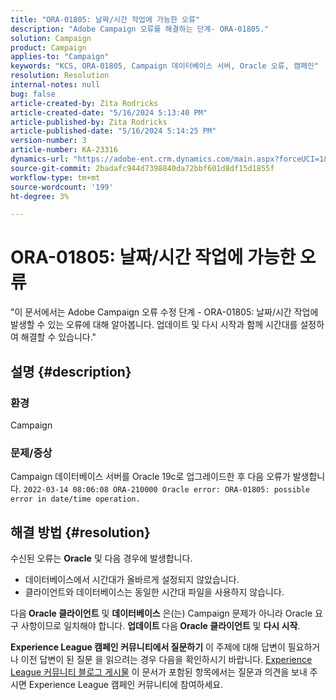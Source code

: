 ```yaml
---
title: "ORA-01805: 날짜/시간 작업에 가능한 오류"
description: "Adobe Campaign 오류를 해결하는 단계- ORA-01805."
solution: Campaign
product: Campaign
applies-to: "Campaign"
keywords: "KCS, ORA-01805, Campaign 데이터베이스 서버, Oracle 오류, 캠페인"
resolution: Resolution
internal-notes: null
bug: false
article-created-by: Zita Rodricks
article-created-date: "5/16/2024 5:13:40 PM"
article-published-by: Zita Rodricks
article-published-date: "5/16/2024 5:14:25 PM"
version-number: 3
article-number: KA-23316
dynamics-url: "https://adobe-ent.crm.dynamics.com/main.aspx?forceUCI=1&pagetype=entityrecord&etn=knowledgearticle&id=5111d3a0-a713-ef11-9f89-6045bd0298d4"
source-git-commit: 2badafc944d7398840da72bbf601d8df15d1855f
workflow-type: tm+mt
source-wordcount: '199'
ht-degree: 3%

---
```


# ORA-01805: 날짜/시간 작업에 가능한 오류


&quot;이 문서에서는 Adobe Campaign 오류 수정 단계 - ORA-01805: 날짜/시간 작업에 발생할 수 있는 오류에 대해 알아봅니다. 업데이트 및 다시 시작과 함께 시간대를 설정하여 해결할 수 있습니다.&quot;

## 설명 {#description}


### <b>환경</b>

Campaign



### <b>문제/증상</b>

Campaign 데이터베이스 서버를 Oracle 19c로 업그레이드한 후 다음 오류가 발생합니다. `2022-03-14 08:06:08 ORA-210000 Oracle error: ORA-01805: possible error in date/time operation.`


## 해결 방법 {#resolution}


수신된 오류는 <b>Oracle</b> 및 다음 경우에 발생합니다.

- 데이터베이스에서 시간대가 올바르게 설정되지 않았습니다.
- 클라이언트와 데이터베이스는 동일한 시간대 파일을 사용하지 않습니다.


다음<b> Oracle 클라이언트</b> 및 <b>데이터베이스</b> 은(는) Campaign 문제가 아니라 Oracle 요구 사항이므로 일치해야 합니다. <b>업데이트 </b>다음<b> Oracle 클라이언트</b> 및 <b>다시 시작</b>.


<b>Experience League 캠페인 커뮤니티에서 질문하기</b>
이 주제에 대해 답변이 필요하거나 이전 답변이 된 질문 을 읽으려는 경우 다음을 확인하시기 바랍니다. [Experience League 커뮤니티 블로그 게시물](https://experienceleaguecommunities.adobe.com/t5/adobe-campaign-classic-blogs/introducing-top-kcs-articles-curated-for-your-troubleshooting/bc-p/672426#M132 "링크 따라가기") 이 문서가 포함된 항목에서는 질문과 의견을 보내 주시면 Experience League 캠페인 커뮤니티에 참여하세요.
